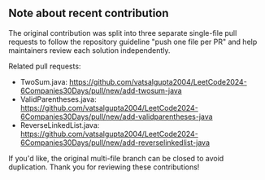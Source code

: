 ## Note about recent contribution

The original contribution was split into three separate single-file pull requests to follow the repository guideline "push one file per PR" and help maintainers review each solution independently.

Related pull requests:
- TwoSum.java: https://github.com/vatsalgupta2004/LeetCode2024-6Companies30Days/pull/new/add-twosum-java
- ValidParentheses.java: https://github.com/vatsalgupta2004/LeetCode2024-6Companies30Days/pull/new/add-validparentheses-java
- ReverseLinkedList.java: https://github.com/vatsalgupta2004/LeetCode2024-6Companies30Days/pull/new/add-reverselinkedlist-java

If you'd like, the original multi-file branch can be closed to avoid duplication. Thank you for reviewing these contributions!